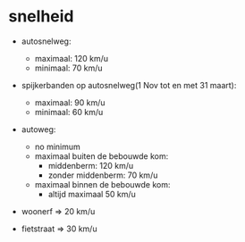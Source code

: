 # snelheid

- autosnelweg:
  - maximaal: 120 km/u
  - minimaal: 70 km/u

- spijkerbanden op autosnelweg(1 Nov tot en met 31 maart):
  - maximaal: 90 km/u
  - minimaal: 60 km/u

- autoweg:
  - no minimum
  - maximaal buiten de bebouwde kom:
    - middenberm: 120 km/u
    - zonder middenberm: 70 km/u
  - maximaal binnen de bebouwde kom:
    - altijd maximaal 50 km/u


- woonerf => 20 km/u

- fietstraat => 30 km/u
